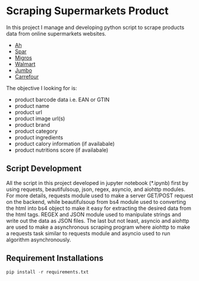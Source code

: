 # Scraping Supermarkets Product

In this project I manage and developing python script to scrape products data from online supermarkets websites.

* [Ah](https://www.ah.nl/)
* [Spar](https://www.spar.nl/)
* [Migros](https://produits.migros.ch/)
* [Walmart](https://www.walmart.com/)
* [Jumbo](https://www.jumbo.com/producten/)
* [Carrefour](https://www.carrefour.es/)

The objective I looking for is:
* product barcode data i.e. EAN or GTIN
* product name
* product url
* product image url(s)
* product brand
* product category
* product ingredients
* product calory information (if availabale)
* product nutritions score (if availabale)

## Script Development
All the script in this project developed in jupyter notebook (*.ipynb) first by using requests, beautifulsoup, json, regex, asyncio, and aiohttp modules. For more details, requests module used to make a server GET/POST request on the backend, while beautifulsoup from bs4 module used to converting the html into bs4 object to make it easy for extracting the desired data from the html tags. REGEX and JSON module used to manipulate strings and write out the data as JSON files. The last but not least, asyncio and aiohttp are used to make a asynchronous scraping program where aiohttp to make a requests task similar to requests module and asyncio used to run algorithm asynchronously.

## Requirement Installations
```python
pip install -r requirements.txt
```